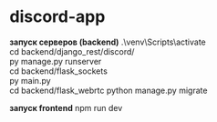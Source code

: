 # discord-app


**запуск серверов (backend)**
  .\venv\Scripts\activate  
  cd backend/django_rest/discord/    
  py manage.py runserver    
  cd backend/flask_sockets  
  py main.py      
  cd backend/flask_webrtc 
  python manage.py migrate


  **запуск frontend** 
    npm run dev